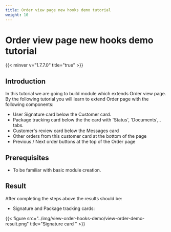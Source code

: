 ```yaml
---
title: Order view page new hooks demo tutorial 
weight: 10
---
```


# Order view page new hooks demo tutorial
{{< minver v="1.7.7.0" title="true" >}}

## Introduction

In this tutorial we are going to build module which extends Order view page. 
By the following tutorial you will learn to extend Order page with 
the following components:

 - User Signature card below the Customer card.
 - Package tracking card below the the card with 'Status', 'Documents',.. tabs.
 - Customer's review card below the Messages card
 - Other orders from this customer card at the bottom of the page
 - Previous / Next order buttons at the top of the Order page

## Prerequisites

- To be familiar with basic module creation.

## Result

After completing the steps above the results should be:

 - Signature and Package tracking cards:

 {{< figure src="../img/view-order-hooks-demo/view-order-demo-result.png" title="Signature card " >}}
